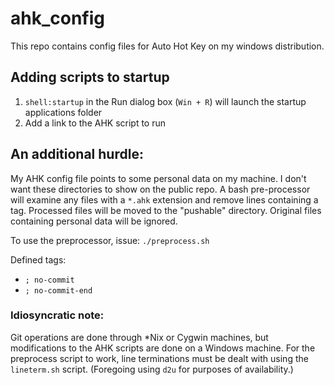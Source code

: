 # ahk_config

This repo contains config files for Auto Hot Key on my windows distribution.

## Adding scripts to startup

1. `shell:startup` in the Run dialog box (`Win + R`) will launch the startup applications folder
2. Add a link to the AHK script to run

## An additional hurdle:
My AHK config file points to some personal data on my machine. I don't want these directories to show on the public repo. A bash pre-processor will examine any files with a `*.ahk` extension and remove lines containing a tag. Processed files will be moved to the "pushable" directory. Original files containing personal data will be ignored.

To use the preprocessor, issue: `./preprocess.sh`

Defined tags:
* `; no-commit`
* `; no-commit-end`

### Idiosyncratic note:
Git operations are done through *Nix or Cygwin machines, but modifications to the AHK scripts are done on a Windows machine. For the preprocess script to work, line terminations must be dealt with using the `lineterm.sh` script. (Foregoing using `d2u` for purposes of availability.)

